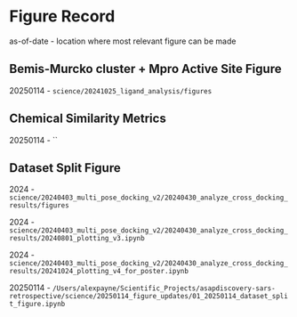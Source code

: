 # Figure Record
as-of-date - location where most relevant figure can be made

## Bemis-Murcko cluster + Mpro Active Site Figure
 20250114 - `science/20241025_ligand_analysis/figures`
 
## Chemical Similarity Metrics
20250114 - ``

## Dataset Split Figure
2024 - `science/20240403_multi_pose_docking_v2/20240430_analyze_cross_docking_results/figures`

2024 - `science/20240403_multi_pose_docking_v2/20240430_analyze_cross_docking_results/20240801_plotting_v3.ipynb`

2024 - `science/20240403_multi_pose_docking_v2/20240430_analyze_cross_docking_results/20241024_plotting_v4_for_poster.ipynb`

20250114 - `/Users/alexpayne/Scientific_Projects/asapdiscovery-sars-retrospective/science/20250114_figure_updates/01_20250114_dataset_split_figure.ipynb`